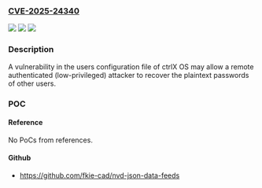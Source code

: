 ### [CVE-2025-24340](https://cve.mitre.org/cgi-bin/cvename.cgi?name=CVE-2025-24340)
![](https://img.shields.io/static/v1?label=Product&message=ctrlX%20OS%20-%20Device%20Admin&color=blue)
![](https://img.shields.io/static/v1?label=Version&message=1.12.0%3C%3D%201.12.9%20&color=brighgreen)
![](https://img.shields.io/static/v1?label=Vulnerability&message=CWE-916%20Use%20of%20Password%20Hash%20With%20Insufficient%20Computational%20Effort&color=brighgreen)

### Description

A vulnerability in the users configuration file of ctrlX OS may allow a remote authenticated (low-privileged) attacker to recover the plaintext passwords of other users.

### POC

#### Reference
No PoCs from references.

#### Github
- https://github.com/fkie-cad/nvd-json-data-feeds

